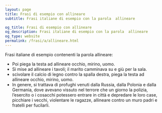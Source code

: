 ```yaml
---
layout: page
title: Frasi di esempio con allineare 
subtitle: Frasi italiane di esempio con la parola  allineare

og_title: Frasi di esempio con allineare 
og_description: Frasi italiane di esempio con la parola  allineare
og_type: website
permalink: /frasi/a/allineare.html
---
```


Frasi italiane di esempio contenenti la parola allineare:


- Poi piega la testa ad allineare occhio, mirino, uomo.
- Si mise ad allineare i tavoli; il marito camminava su e giù per la sala.
- scivolare il calcio di legno contro la spalla destra, piega la testa ad allineare occhio, mirino, uomo.
- In genere, si trattava di profughi venuti dalla Russia, dalla Polonia e dalla Germania, dove avevano vissuto nel terrore che un giorno la polizia, l’esercito o i cosacchi potessero entrare in città e depredare le loro case, picchiare i vecchi, violentare le ragazze, allineare contro un muro padri e fratelli per fucilarli.
